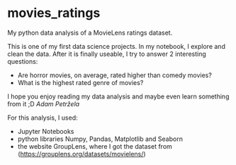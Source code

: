 # movies_ratings
My python data analysis of a MovieLens ratings dataset.

This is one of my first data science projects.
In my notebook, I explore and clean the data. After it is finally useable, I try to answer 2 interesting questions:
- Are horror movies, on average, rated higher than comedy movies?
- What is the highest rated genre of movies?

I hope you enjoy reading my data analysis and maybe even learn something from it ;D
*Adam Petržela*

For this analysis, I used:
- Jupyter Notebooks
- python libraries Numpy, Pandas, Matplotlib and Seaborn
- the website GroupLens, where I got the dataset from (https://grouplens.org/datasets/movielens/)
